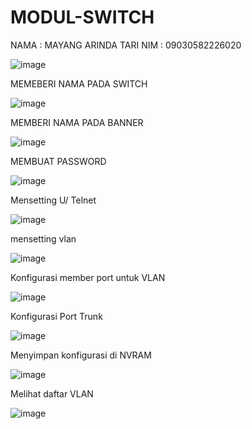 # MODUL-SWITCH
NAMA : MAYANG ARINDA TARI 
NIM : 09030582226020 





![image](https://github.com/MayangArinda17/MODUL-JARKOM/assets/150981696/3f2aafe4-9d27-4aec-ae47-edf44d94c81c)





MEMEBERI NAMA PADA SWITCH





![image](https://github.com/MayangArinda17/MODUL-JARKOM/assets/150981696/08295563-2ccf-42ec-804d-a15dc7ae1d5c)





MEMBERI NAMA PADA BANNER 





![image](https://github.com/MayangArinda17/MODUL-JARKOM/assets/150981696/013af919-4791-49ba-a4fe-1c7b33d7c4bf)




MEMBUAT PASSWORD 





![image](https://github.com/MayangArinda17/MODUL-JARKOM/assets/150981696/804005a4-0486-4378-a411-8a81dcb6ffea)





Mensetting U/ Telnet





![image](https://github.com/MayangArinda17/MODUL-JARKOM/assets/150981696/f209b82d-6cb0-4ef7-abb5-62c00d350eb7)





mensetting vlan





![image](https://github.com/MayangArinda17/MODUL-JARKOM/assets/150981696/554dfac7-3469-40f6-8791-b626e5dfd4fd)





Konfigurasi member port untuk VLAN




![image](https://github.com/MayangArinda17/MODUL-JARKOM/assets/150981696/a71fc5b6-7313-4cf6-aee2-fb0cf786b0e5)




Konfigurasi Port Trunk




![image](https://github.com/MayangArinda17/MODUL-JARKOM/assets/150981696/37fe154c-a832-4644-894a-415381a23291)





Menyimpan konfigurasi di NVRAM





![image](https://github.com/MayangArinda17/MODUL-JARKOM/assets/150981696/132dab08-ff5d-4ddb-aa58-48f72a6db017)





Melihat daftar VLAN





![image](https://github.com/MayangArinda17/MODUL-JARKOM/assets/150981696/5ff4e620-ae4d-4adc-88d8-883d8b325dbd)



























